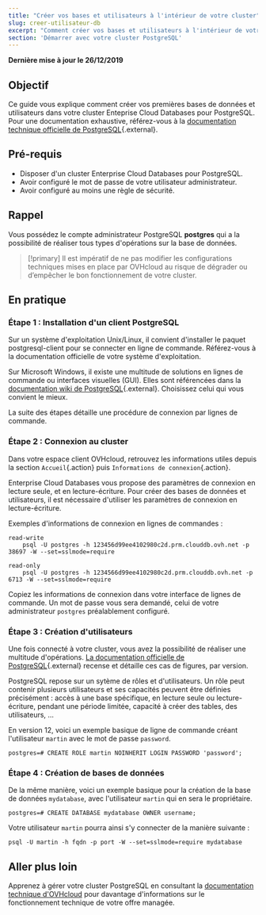 ```yaml
---
title: "Créer vos bases et utilisateurs à l'intérieur de votre cluster"
slug: creer-utilisateur-db
excerpt: "Comment créer vos bases et utilisateurs à l'intérieur de votre cluster"
section: 'Démarrer avec votre cluster PostgreSQL'
---
```


**Dernière mise à jour le 26/12/2019**

## Objectif

Ce guide vous explique comment créer vos premières bases de données et utilisateurs dans votre cluster Enteprise Cloud Databases pour PostgreSQL.
Pour une documentation exhaustive, référez-vous à la [documentation technique officielle de PostgreSQL](https://www.postgresql.org/docs/){.external}.


## Pré-requis
- Disposer d'un cluster Enterprise Cloud Databases pour PostgreSQL.
- Avoir configuré le mot de passe de votre utilisateur administrateur.
- Avoir configuré au moins une règle de sécurité.


## Rappel

Vous possédez le compte administrateur PostgreSQL **postgres** qui a la possibilité de réaliser tous types d'opérations sur la base de données.

> [!primary]
> Il est impératif de ne pas modifier les configurations techniques mises en place par OVHcloud au risque de dégrader ou d’empêcher le bon fonctionnement de votre cluster.
>


## En pratique

### Étape 1 : Installation d'un client PostgreSQL

Sur un système d'exploitation Unix/Linux, il convient d'installer le paquet postgresql-client pour se connecter en ligne de commande. Référez-vous à la documentation officielle de votre système d'exploitation.

Sur Microsoft Windows, il existe une multitude de solutions en lignes de commande ou interfaces visuelles (GUI). Elles sont référencées dans la [documentation wiki de PostgreSQL](https://wiki.postgresql.org/wiki/PostgreSQL_Clients){.external}. Choisissez celui qui vous convient le mieux.

La suite des étapes détaille une procédure de connexion par lignes de commande.


### Étape 2 : Connexion au cluster

Dans votre espace client OVHcloud, retrouvez les informations utiles depuis la section `Accueil`{.action} puis `Informations de connexion`{.action}.

Enterprise Cloud Databases vous propose des paramètres de connexion en lecture seule, et en lecture-écriture.
Pour créer des bases de données et utilisateurs, il est nécessaire d'utiliser les paramètres de connexion en lecture-écriture.

Exemples d'informations de connexion en lignes de commandes :

    read-write
        psql -U postgres -h 123456d99ee4102980c2d.prm.clouddb.ovh.net -p 38697 -W --set=sslmode=require

    read-only
        psql -U postgres -h 1234566d99ee4102980c2d.prm.clouddb.ovh.net -p 6713 -W --set=sslmode=require


Copiez les informations de connexion dans votre interface de lignes de commande.
Un mot de passe vous sera demandé, celui de votre administrateur `postgres` préalablement configuré.


### Étape 3 : Création d'utilisateurs

Une fois connecté à votre cluster, vous avez la possibilité de réaliser une multitude d'opérations.
[La documentation officielle de PostgreSQL](https://www.postgresql.org/docs/manuals/){.external} recense et détaille ces cas de figures, par version.

PostgreSQL repose sur un sytème de rôles et d'utilisateurs. Un rôle peut contenir plusieurs utilisateurs et ses capacités peuvent être définies précisément : accès à une base spécifique, en lecture seule ou lecture-écriture, pendant une période limitée, capacité à créer des tables, des utilisateurs, ...


En version 12, voici un exemple basique de ligne de commande créant l'utilisateur `martin` avec le mot de passe `password`.


    postgres=# CREATE ROLE martin NOINHERIT LOGIN PASSWORD 'password';


### Étape 4 : Création de bases de données

De la même manière, voici un exemple basique pour la création de la base de données `mydatabase`, avec l'utilisateur `martin` qui en sera le propriétaire.

    postgres=# CREATE DATABASE mydatabase OWNER username;


Votre utilisateur `martin` pourra ainsi s'y connecter de la manière suivante :

    psql -U martin -h fqdn -p port -W --set=sslmode=require mydatabase


## Aller plus loin

Apprenez à gérer votre cluster PostgreSQL en consultant la [documentation technique d'OVHcloud](../) pour davantage d'informations sur le fonctionnement technique de votre offre managée.
